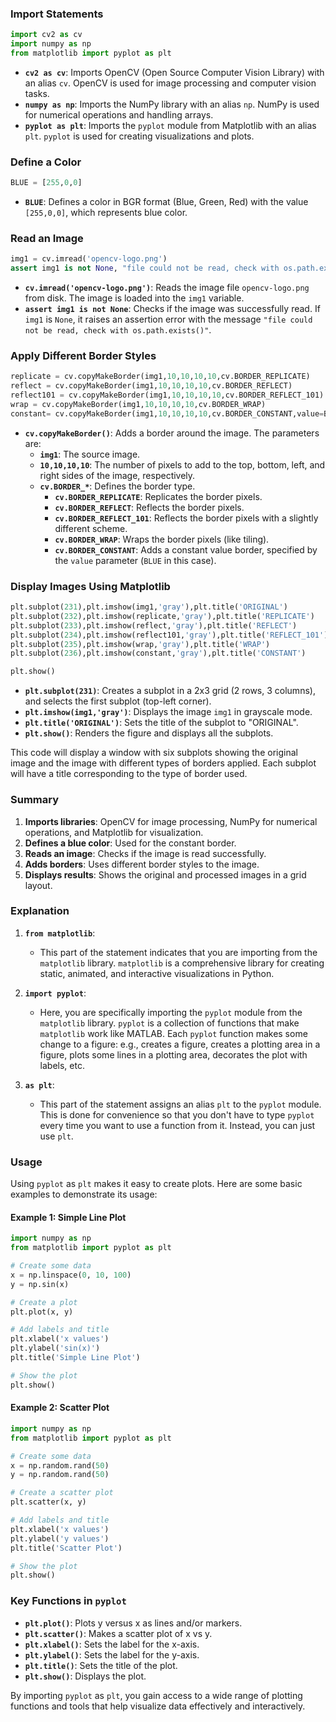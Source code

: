 ### Import Statements

```python
import cv2 as cv
import numpy as np
from matplotlib import pyplot as plt
```

- **`cv2 as cv`**: Imports OpenCV (Open Source Computer Vision Library) with an alias `cv`. OpenCV is used for image processing and computer vision tasks.
- **`numpy as np`**: Imports the NumPy library with an alias `np`. NumPy is used for numerical operations and handling arrays.
- **`pyplot as plt`**: Imports the `pyplot` module from Matplotlib with an alias `plt`. `pyplot` is used for creating visualizations and plots.

### Define a Color

```python
BLUE = [255,0,0]
```

- **`BLUE`**: Defines a color in BGR format (Blue, Green, Red) with the value `[255,0,0]`, which represents blue color.

### Read an Image

```python
img1 = cv.imread('opencv-logo.png')
assert img1 is not None, "file could not be read, check with os.path.exists()"
```

- **`cv.imread('opencv-logo.png')`**: Reads the image file `opencv-logo.png` from disk. The image is loaded into the `img1` variable.
- **`assert img1 is not None`**: Checks if the image was successfully read. If `img1` is `None`, it raises an assertion error with the message `"file could not be read, check with os.path.exists()"`.

### Apply Different Border Styles

```python
replicate = cv.copyMakeBorder(img1,10,10,10,10,cv.BORDER_REPLICATE)
reflect = cv.copyMakeBorder(img1,10,10,10,10,cv.BORDER_REFLECT)
reflect101 = cv.copyMakeBorder(img1,10,10,10,10,cv.BORDER_REFLECT_101)
wrap = cv.copyMakeBorder(img1,10,10,10,10,cv.BORDER_WRAP)
constant= cv.copyMakeBorder(img1,10,10,10,10,cv.BORDER_CONSTANT,value=BLUE)
```

- **`cv.copyMakeBorder()`**: Adds a border around the image. The parameters are:
  - **`img1`**: The source image.
  - **`10,10,10,10`**: The number of pixels to add to the top, bottom, left, and right sides of the image, respectively.
  - **`cv.BORDER_*`**: Defines the border type.
    - **`cv.BORDER_REPLICATE`**: Replicates the border pixels.
    - **`cv.BORDER_REFLECT`**: Reflects the border pixels.
    - **`cv.BORDER_REFLECT_101`**: Reflects the border pixels with a slightly different scheme.
    - **`cv.BORDER_WRAP`**: Wraps the border pixels (like tiling).
    - **`cv.BORDER_CONSTANT`**: Adds a constant value border, specified by the `value` parameter (`BLUE` in this case).

### Display Images Using Matplotlib

```python
plt.subplot(231),plt.imshow(img1,'gray'),plt.title('ORIGINAL')
plt.subplot(232),plt.imshow(replicate,'gray'),plt.title('REPLICATE')
plt.subplot(233),plt.imshow(reflect,'gray'),plt.title('REFLECT')
plt.subplot(234),plt.imshow(reflect101,'gray'),plt.title('REFLECT_101')
plt.subplot(235),plt.imshow(wrap,'gray'),plt.title('WRAP')
plt.subplot(236),plt.imshow(constant,'gray'),plt.title('CONSTANT')

plt.show()
```

- **`plt.subplot(231)`**: Creates a subplot in a 2x3 grid (2 rows, 3 columns), and selects the first subplot (top-left corner).
- **`plt.imshow(img1,'gray')`**: Displays the image `img1` in grayscale mode.
- **`plt.title('ORIGINAL')`**: Sets the title of the subplot to "ORIGINAL".
- **`plt.show()`**: Renders the figure and displays all the subplots.

This code will display a window with six subplots showing the original image and the image with different types of borders applied. Each subplot will have a title corresponding to the type of border used.

### Summary

1. **Imports libraries**: OpenCV for image processing, NumPy for numerical operations, and Matplotlib for visualization.
2. **Defines a blue color**: Used for the constant border.
3. **Reads an image**: Checks if the image is read successfully.
4. **Adds borders**: Uses different border styles to the image.
5. **Displays results**: Shows the original and processed images in a grid layout.

### Explanation

1. **`from matplotlib`**:

   - This part of the statement indicates that you are importing from the `matplotlib` library. `matplotlib` is a comprehensive library for creating static, animated, and interactive visualizations in Python.

2. **`import pyplot`**:

   - Here, you are specifically importing the `pyplot` module from the `matplotlib` library. `pyplot` is a collection of functions that make `matplotlib` work like MATLAB. Each `pyplot` function makes some change to a figure: e.g., creates a figure, creates a plotting area in a figure, plots some lines in a plotting area, decorates the plot with labels, etc.

3. **`as plt`**:
   - This part of the statement assigns an alias `plt` to the `pyplot` module. This is done for convenience so that you don't have to type `pyplot` every time you want to use a function from it. Instead, you can just use `plt`.

### Usage

Using `pyplot` as `plt` makes it easy to create plots. Here are some basic examples to demonstrate its usage:

#### Example 1: Simple Line Plot

```python
import numpy as np
from matplotlib import pyplot as plt

# Create some data
x = np.linspace(0, 10, 100)
y = np.sin(x)

# Create a plot
plt.plot(x, y)

# Add labels and title
plt.xlabel('x values')
plt.ylabel('sin(x)')
plt.title('Simple Line Plot')

# Show the plot
plt.show()
```

#### Example 2: Scatter Plot

```python
import numpy as np
from matplotlib import pyplot as plt

# Create some data
x = np.random.rand(50)
y = np.random.rand(50)

# Create a scatter plot
plt.scatter(x, y)

# Add labels and title
plt.xlabel('x values')
plt.ylabel('y values')
plt.title('Scatter Plot')

# Show the plot
plt.show()
```

### Key Functions in `pyplot`

- **`plt.plot()`**: Plots y versus x as lines and/or markers.
- **`plt.scatter()`**: Makes a scatter plot of x vs y.
- **`plt.xlabel()`**: Sets the label for the x-axis.
- **`plt.ylabel()`**: Sets the label for the y-axis.
- **`plt.title()`**: Sets the title of the plot.
- **`plt.show()`**: Displays the plot.

By importing `pyplot` as `plt`, you gain access to a wide range of plotting functions and tools that help visualize data effectively and interactively.
